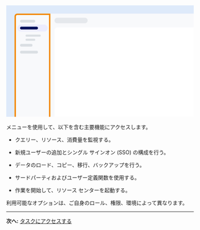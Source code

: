 ![Example showing the location of the menu on the screen.](Images/yfz1720902842214.png)

メニューを使用して、以下を含む主要機能にアクセスします。

-   クエリー、リソース、消費量を監視する。

-   新規ユーザーの追加とシングル サインオン (SSO) の構成を行う。

-   データのロード、コピー、移行、バックアップを行う。

-   サードパーティおよびユーザー定義関数を使用する。

-   作業を開始して、リソース センターを起動する。

利用可能なオプションは、ご自身のロール、権限、環境によって異なります。

------------------------------------------------------------------------

**次へ:** [タスクにアクセスする](njy1721168384549.md)
